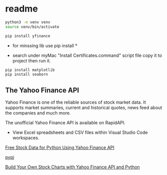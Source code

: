 # readme

```sh
python3 -m venv venv
source venv/bin/activate

pip install yfinance
```

- for minssing lib use pip install *

- search under myMac "Install Certificates.command" script file
   copy it to project then run it.

```sh
pip install matplotlib
pip install seaborn
```

##  The Yahoo Finance API
Yahoo Finance is one of the reliable sources of stock market data. It supports market summaries, current and historical quotes, news feed about the companies and much more.

The unofficial Yahoo Finance API is available on RapidAPI.

- View Excel spreadsheets and CSV files within Visual Studio Code workspaces.


[Free Stock Data for Python Using Yahoo Finance API](https://towardsdatascience.com/free-stock-data-for-python-using-yahoo-finance-api-9dafd96cad2e)

[pypi](https://pypi.org/project/yahoo-finance/)

[Build Your Own Stock Charts with Yahoo Finance API and Python](https://rapidapi.com/blog/yahoo-finance-api-python/)
